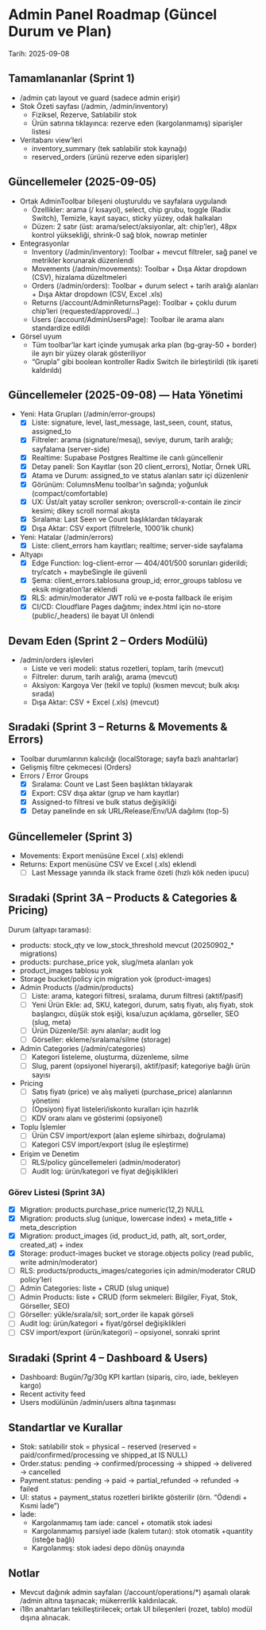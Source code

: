 # Admin Panel Roadmap (Güncel Durum ve Plan)

Tarih: 2025-09-08

## Tamamlananlar (Sprint 1)
- /admin çatı layout ve guard (sadece admin erişir)
- Stok Özeti sayfası (/admin, /admin/inventory)
  - Fiziksel, Rezerve, Satılabilir stok
  - Ürün satırına tıklayınca: rezerve eden (kargolanmamış) siparişler listesi
- Veritabanı view’leri
  - inventory_summary (tek satılabilir stok kaynağı)
  - reserved_orders (ürünü rezerve eden siparişler)

## Güncellemeler (2025-09-05)
- Ortak AdminToolbar bileşeni oluşturuldu ve sayfalara uygulandı
  - Özellikler: arama (/ kısayol), select, chip grubu, toggle (Radix Switch), Temizle, kayıt sayacı, sticky yüzey, odak halkaları
  - Düzen: 2 satır (üst: arama/select/aksiyonlar, alt: chip’ler), 48px kontrol yüksekliği, shrink-0 sağ blok, nowrap metinler
- Entegrasyonlar
  - Inventory (/admin/inventory): Toolbar + mevcut filtreler, sağ panel ve metrikler korunarak düzenlendi
  - Movements (/admin/movements): Toolbar + Dışa Aktar dropdown (CSV), hizalama düzeltmeleri
  - Orders (/admin/orders): Toolbar + durum select + tarih aralığı alanları + Dışa Aktar dropdown (CSV, Excel .xls)
  - Returns (/account/AdminReturnsPage): Toolbar + çoklu durum chip’leri (requested/approved/...)
  - Users (/account/AdminUsersPage): Toolbar ile arama alanı standardize edildi
- Görsel uyum
  - Tüm toolbar’lar kart içinde yumuşak arka plan (bg-gray-50 + border) ile ayrı bir yüzey olarak gösteriliyor
  - “Grupla” gibi boolean kontroller Radix Switch ile birleştirildi (tik işareti kaldırıldı)

## Güncellemeler (2025-09-08) — Hata Yönetimi
- Yeni: Hata Grupları (/admin/error-groups)
  - [x] Liste: signature, level, last_message, last_seen, count, status, assigned_to
  - [x] Filtreler: arama (signature/mesaj), seviye, durum, tarih aralığı; sayfalama (server-side)
  - [x] Realtime: Supabase Postgres Realtime ile canlı güncellenir
  - [x] Detay paneli: Son Kayıtlar (son 20 client_errors), Notlar, Örnek URL
  - [x] Atama ve Durum: assigned_to ve status alanları satır içi düzenlenir
  - [x] Görünüm: ColumnsMenu toolbar’ın sağında; yoğunluk (compact/comfortable)
  - [x] UX: Üst/alt yatay scroller senkron; overscroll-x-contain ile zincir kesimi; dikey scroll normal akışta
  - [x] Sıralama: Last Seen ve Count başlıklardan tıklayarak
  - [x] Dışa Aktar: CSV export (filtrelerle, 1000’lik chunk)
- Yeni: Hatalar (/admin/errors)
  - [x] Liste: client_errors ham kayıtları; realtime; server-side sayfalama
- Altyapı
  - [x] Edge Function: log-client-error — 404/401/500 sorunları giderildi; try/catch + maybeSingle ile güvenli
  - [x] Şema: client_errors.tablosuna group_id; error_groups tablosu ve eksik migration’lar eklendi
  - [x] RLS: admin/moderator JWT rolü ve e‑posta fallback ile erişim
  - [x] CI/CD: Cloudflare Pages dağıtımı; index.html için no-store (public/_headers) ile bayat UI önlendi

## Devam Eden (Sprint 2 – Orders Modülü)
- /admin/orders işlevleri
  - Liste ve veri modeli: status rozetleri, toplam, tarih (mevcut)
  - Filtreler: durum, tarih aralığı, arama (mevcut)
  - Aksiyon: Kargoya Ver (tekil ve toplu) (kısmen mevcut; bulk akışı sırada)
  - Dışa Aktar: CSV + Excel (.xls) (mevcut)

## Sıradaki (Sprint 3 – Returns & Movements & Errors)
- Toolbar durumlarının kalıcılığı (localStorage; sayfa bazlı anahtarlar)
- Gelişmiş filtre çekmecesi (Orders)
- Errors / Error Groups
  - [x] Sıralama: Count ve Last Seen başlıktan tıklayarak
  - [x] Export: CSV dışa aktar (grup ve ham kayıtlar)
  - [x] Assigned-to filtresi ve bulk status değişikliği
  - [x] Detay panelinde en sık URL/Release/Env/UA dağılımı (top-5)

## Güncellemeler (Sprint 3)
- Movements: Export menüsüne Excel (.xls) eklendi
- Returns: Export menüsüne CSV ve Excel (.xls) eklendi
  - [ ] Last Message yanında ilk stack frame özeti (hızlı kök neden ipucu)

## Sıradaki (Sprint 3A – Products & Categories & Pricing)

Durum (altyapı taraması):
- products: stock_qty ve low_stock_threshold mevcut (20250902_* migrations)
- products: purchase_price yok, slug/meta alanları yok
- product_images tablosu yok
- Storage bucket/policy için migration yok (product-images)
- Admin Products (/admin/products)
  - [ ] Liste: arama, kategori filtresi, sıralama, durum filtresi (aktif/pasif)
  - [ ] Yeni Ürün Ekle: ad, SKU, kategori, durum, satış fiyatı, alış fiyatı, stok başlangıcı, düşük stok eşiği, kısa/uzun açıklama, görseller, SEO (slug, meta)
  - [ ] Ürün Düzenle/Sil: aynı alanlar; audit log
  - [ ] Görseller: ekleme/sıralama/silme (storage)
- Admin Categories (/admin/categories)
  - [ ] Kategori listeleme, oluşturma, düzenleme, silme
  - [ ] Slug, parent (opsiyonel hiyerarşi), aktif/pasif; kategoriye bağlı ürün sayısı
- Pricing
  - [ ] Satış fiyatı (price) ve alış maliyeti (purchase_price) alanlarının yönetimi
  - [ ] (Opsiyon) fiyat listeleri/iskonto kuralları için hazırlık
  - [ ] KDV oranı alanı ve gösterimi (opsiyonel)
- Toplu İşlemler
  - [ ] Ürün CSV import/export (alan eşleme sihirbazı, doğrulama)
  - [ ] Kategori CSV import/export (slug ile eşleştirme)
- Erişim ve Denetim
  - [ ] RLS/policy güncellemeleri (admin/moderator)
  - [ ] Audit log: ürün/kategori ve fiyat değişiklikleri

### Görev Listesi (Sprint 3A)
- [x] Migration: products.purchase_price numeric(12,2) NULL
- [x] Migration: products.slug (unique, lowercase index) + meta_title + meta_description
- [x] Migration: product_images (id, product_id, path, alt, sort_order, created_at) + index
- [x] Storage: product-images bucket ve storage.objects policy (read public, write admin/moderator)
- [ ] RLS: products/products_images/categories için admin/moderator CRUD policy’leri
- [ ] Admin Categories: liste + CRUD (slug unique)
- [ ] Admin Products: liste + CRUD (form sekmeleri: Bilgiler, Fiyat, Stok, Görseller, SEO)
- [ ] Görseller: yükle/sırala/sil; sort_order ile kapak görseli
- [ ] Audit log: ürün/kategori + fiyat/görsel değişiklikleri
- [ ] CSV import/export (ürün/kategori) – opsiyonel, sonraki sprint

## Sıradaki (Sprint 4 – Dashboard & Users)
- Dashboard: Bugün/7g/30g KPI kartları (sipariş, ciro, iade, bekleyen kargo)
- Recent activity feed
- Users modülünün /admin/users altına taşınması

## Standartlar ve Kurallar
- Stok: satılabilir stok = physical − reserved (reserved = paid/confirmed/processing ve shipped_at IS NULL)
- Order.status: pending → confirmed/processing → shipped → delivered → cancelled
- Payment.status: pending → paid → partial_refunded → refunded → failed
- UI: status + payment_status rozetleri birlikte gösterilir (örn. “Ödendi + Kısmi İade”)
- İade:
  - Kargolanmamış tam iade: cancel + otomatik stok iadesi
  - Kargolanmamış parsiyel iade (kalem tutarı): stok otomatik +quantity (isteğe bağlı)
  - Kargolanmış: stok iadesi depo dönüş onayında

## Notlar
- Mevcut dağınık admin sayfaları (/account/operations/*) aşamalı olarak /admin altına taşınacak; mükerrerlik kaldırılacak.
- i18n anahtarları tekilleştirilecek; ortak UI bileşenleri (rozet, tablo) modül dışına alınacak.

